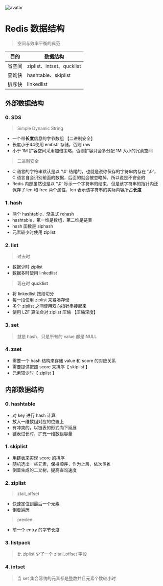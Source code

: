 ![avatar](http://pythonup.cn/static/public/picture/114.jpg)

# Redis 数据结构

> 空间与效率平衡的典范

| 目的   | 数据结构                  |
| ------ | ------------------------- |
| 省空间 | ziplist、intset、qucklist |
| 查询快 | hashtable、skiplist       |
| 排序快 | linkedlist                |

## 外部数据结构

### 0. SDS

> Simple Dynamic String

* 一个带**长度**信息的字节数组 【二进制安全】
* 长度小于44使用 embstr 存储，否则 raw
* 小于 1M 扩容空间采用加倍策略，否则扩容只会多分配 1M 大小的冗余空间

> 二进制安全

* C 语言的字符串默认是以 '\0' 结尾的，也就是说你保存的字符串内存在 '\0'，C 语言自会识别前面的数据，后面的就会被忽略掉，所以说是不安全的
* Redis 内部虽然也是以 '\0' 标示一个字符串的结束，但是该字符串的指针内还保存了 len 和 free 两个属性，len 表示该字符串的实际内容所占**长度**

### 1. hash

* 两个 hashtable，渐进式 rehash
* hashtable，第一维是数组，第二维是链表
* hash 函数是 siphash
* 元素较少时使用 ziplist

### 2. list

> 过去时

* 数据少时 ziplist
* 数据多时使用 linkedlist

> 现在时 **qucklist**

* 将 linkedlist 按段切分
* 每一段使用 ziplist 来紧凑存储
* 多个 ziplist 之间使用双向指针串接起来
* 使用 LZF 算法会对 ziplist 压缩 【压缩深度】

### 3. set

> 就是 hash，只是所有的 value 都是 NULL

### 4. zset

* 需要一个 hash 结构来存储 value 和 score 的对应关系
* 需要提供按照 score 来排序【 skiplist 】
* 元素较少时【 ziplist 】

## 内部数据结构

### 0. hashtable

* 对 key 进行 hash 计算
* 放入一维数组对应的位置上
* 有冲突的，以链表的形式向下延展
* 链表过长时，扩充一维数组容量

### 1. skiplist

* 用链表来实现 score 的排序
* 随机选出一些元素，保持顺序，作为上层，依次类推
* 倒着生成的二叉树，提高查询速度

### 2. ziplist

> ztail_offset

* 快速定位到最后一个元素
* 倒着遍历

> prevlen

* 前一个 entry 的字节长度

### 3. listpack

> 比 ziplist 少了一个 zltail_offset 字段

### 4. intset

> 当 set 集合容纳的元素都是整数并且元素个数较小时
